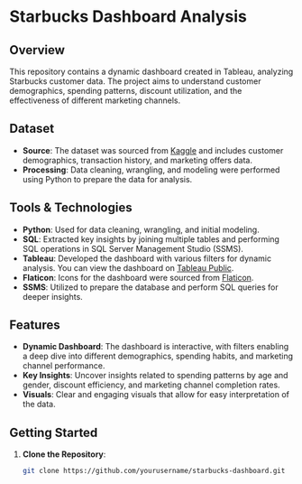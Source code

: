 # **Starbucks Dashboard Analysis**

## **Overview**
This repository contains a dynamic dashboard created in Tableau, analyzing Starbucks customer data. The project aims to understand customer demographics, spending patterns, discount utilization, and the effectiveness of different marketing channels.

## **Dataset**
- **Source**: The dataset was sourced from [Kaggle](https://www.kaggle.com/datasets/ihormuliar/starbucks-customer-data?select=profile.csv) and includes customer demographics, transaction history, and marketing offers data.
- **Processing**: Data cleaning, wrangling, and modeling were performed using Python to prepare the data for analysis.

## **Tools & Technologies**
- **Python**: Used for data cleaning, wrangling, and initial modeling.
- **SQL**: Extracted key insights by joining multiple tables and performing SQL operations in SQL Server Management Studio (SSMS).
- **Tableau**: Developed the dashboard with various filters for dynamic analysis. You can view the dashboard on [Tableau Public](https://public.tableau.com/profile/animesh#).
- **Flaticon**: Icons for the dashboard were sourced from [Flaticon](https://www.flaticon.com/).
- **SSMS**: Utilized to prepare the database and perform SQL queries for deeper insights.

## **Features**
- **Dynamic Dashboard**: The dashboard is interactive, with filters enabling a deep dive into different demographics, spending habits, and marketing channel performance.
- **Key Insights**: Uncover insights related to spending patterns by age and gender, discount efficiency, and marketing channel completion rates.
- **Visuals**: Clear and engaging visuals that allow for easy interpretation of the data.

## **Getting Started**
1. **Clone the Repository**:  
   ```bash
   git clone https://github.com/yourusername/starbucks-dashboard.git
